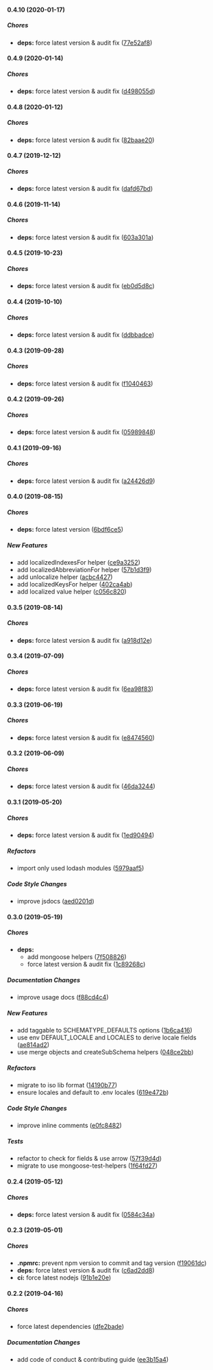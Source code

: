 #### 0.4.10 (2020-01-17)

##### Chores

* **deps:**  force latest version & audit fix ([77e52af8](https://github.com/lykmapipo/mongoose-locale-schema/commit/77e52af82ba74c58ff93675919e1233dbf5a9866))

#### 0.4.9 (2020-01-14)

##### Chores

* **deps:**  force latest version & audit fix ([d498055d](https://github.com/lykmapipo/mongoose-locale-schema/commit/d498055df6fe09e403fd9547b331dc54003b8903))

#### 0.4.8 (2020-01-12)

##### Chores

* **deps:**  force latest version & audit fix ([82baae20](https://github.com/lykmapipo/mongoose-locale-schema/commit/82baae20c4e1ee075bb31eb0753b3a96b37241d9))

#### 0.4.7 (2019-12-12)

##### Chores

* **deps:**  force latest version & audit fix ([dafd67bd](https://github.com/lykmapipo/mongoose-locale-schema/commit/dafd67bd059cd70ac75679c539d2d1285dd3fa94))

#### 0.4.6 (2019-11-14)

##### Chores

* **deps:**  force latest version & audit fix ([603a301a](https://github.com/lykmapipo/mongoose-locale-schema/commit/603a301af3108b5634619b2c428880abe7ab4299))

#### 0.4.5 (2019-10-23)

##### Chores

* **deps:**  force latest version & audit fix ([eb0d5d8c](https://github.com/lykmapipo/mongoose-locale-schema/commit/eb0d5d8cf6e8beb33047214cc0fd02e858dd355b))

#### 0.4.4 (2019-10-10)

##### Chores

* **deps:**  force latest version & audit fix ([ddbbadce](https://github.com/lykmapipo/mongoose-locale-schema/commit/ddbbadce7efc709469b9396b2f9a8f57a8f6673d))

#### 0.4.3 (2019-09-28)

##### Chores

* **deps:**  force latest version & audit fix ([f1040463](https://github.com/lykmapipo/mongoose-locale-schema/commit/f1040463af7fedd3731f67179619b1a0632d852b))

#### 0.4.2 (2019-09-26)

##### Chores

* **deps:**  force latest version & audit fix ([05989848](https://github.com/lykmapipo/mongoose-locale-schema/commit/05989848beb121660ae835de31c6b04c5180b381))

#### 0.4.1 (2019-09-16)

##### Chores

* **deps:**  force latest version & audit fix ([a24426d9](https://github.com/lykmapipo/mongoose-locale-schema/commit/a24426d99b515a4f94a949e78808fbf5cae5c4eb))

#### 0.4.0 (2019-08-15)

##### Chores

* **deps:**  force latest version ([6bdf6ce5](https://github.com/lykmapipo/mongoose-locale-schema/commit/6bdf6ce59dff2acc553011cacfcd49773e3fad85))

##### New Features

*  add localizedIndexesFor helper ([ce9a3252](https://github.com/lykmapipo/mongoose-locale-schema/commit/ce9a3252c783ebe56bf3c9c3e175a57e39bf6d20))
*  add localizedAbbreviationFor helper ([57b1d3f9](https://github.com/lykmapipo/mongoose-locale-schema/commit/57b1d3f90ae2d44383bafa744a990f5a0c601f26))
*  add unlocalize helper ([acbc4427](https://github.com/lykmapipo/mongoose-locale-schema/commit/acbc4427cd0f6bf0ebd647507c09864e9befeff7))
*  add localizedKeysFor helper ([402ca4ab](https://github.com/lykmapipo/mongoose-locale-schema/commit/402ca4ab4eb241ef135f073bf6fefe0d634cc27e))
*  add localized value helper ([c056c820](https://github.com/lykmapipo/mongoose-locale-schema/commit/c056c820a685765bc1e6fa8ea8352f1f3901486e))

#### 0.3.5 (2019-08-14)

##### Chores

* **deps:**  force latest version & audit fix ([a918d12e](https://github.com/lykmapipo/mongoose-locale-schema/commit/a918d12ed6d32420d4766bd95caab67381ceaf57))

#### 0.3.4 (2019-07-09)

##### Chores

* **deps:**  force latest version & audit fix ([6ea98f83](https://github.com/lykmapipo/mongoose-locale-schema/commit/6ea98f83d57833c92b17f2d5ad7fc709ed498e78))

#### 0.3.3 (2019-06-19)

##### Chores

* **deps:**  force latest version & audit fix ([e8474560](https://github.com/lykmapipo/mongoose-locale-schema/commit/e84745607eafbbd5796777397aa7127ae7dcdef6))

#### 0.3.2 (2019-06-09)

##### Chores

* **deps:**  force latest version & audit fix ([46da3244](https://github.com/lykmapipo/mongoose-locale-schema/commit/46da32440435e11618909279a4cb39e664b745ef))

#### 0.3.1 (2019-05-20)

##### Chores

* **deps:**  force latest version & audit fix ([1ed90494](https://github.com/lykmapipo/mongoose-locale-schema/commit/1ed90494dd48e9ce1ee18149f2e28ae21486149b))

##### Refactors

*  import only used lodash modules ([5979aaf5](https://github.com/lykmapipo/mongoose-locale-schema/commit/5979aaf50bda085756006e3a063f526a851a48df))

##### Code Style Changes

*  improve jsdocs ([aed0201d](https://github.com/lykmapipo/mongoose-locale-schema/commit/aed0201dfad6e5ecb5d37982d160a483a45ca103))

#### 0.3.0 (2019-05-19)

##### Chores

* **deps:**
  *  add mongoose helpers ([7f508826](https://github.com/lykmapipo/mongoose-locale-schema/commit/7f508826fb05565a4d8a139018fbcace9bc47834))
  *  force latest version & audit fix ([1c89268c](https://github.com/lykmapipo/mongoose-locale-schema/commit/1c89268c3e611c5d4e18880de7f6d417fc9c5bc1))

##### Documentation Changes

*  improve usage docs ([f88cd4c4](https://github.com/lykmapipo/mongoose-locale-schema/commit/f88cd4c40b768aee4404401b731bfe5fbddbfe80))

##### New Features

*  add taggable to SCHEMATYPE_DEFAULTS options ([1b6ca416](https://github.com/lykmapipo/mongoose-locale-schema/commit/1b6ca416dcd7bc4ebf7714eb6f230f9ea3d66148))
*  use env DEFAULT_LOCALE and LOCALES to derive locale fields ([ae814ad2](https://github.com/lykmapipo/mongoose-locale-schema/commit/ae814ad2bd5288aac354a506c2a38b05aa82bf3f))
*  use merge objects and createSubSchema helpers ([048ce2bb](https://github.com/lykmapipo/mongoose-locale-schema/commit/048ce2bbe08e0e285342576af1633d75aff0f409))

##### Refactors

*  migrate to iso lib format ([14190b77](https://github.com/lykmapipo/mongoose-locale-schema/commit/14190b778592ccd3850031d6f0751aaaa972833d))
*  ensure locales and default to .env locales ([619e472b](https://github.com/lykmapipo/mongoose-locale-schema/commit/619e472b48e7a7d986763b85592a7c9c240d5418))

##### Code Style Changes

*  improve inline comments ([e0fc8482](https://github.com/lykmapipo/mongoose-locale-schema/commit/e0fc8482e74c95f77cad4890f95e6180b972f6db))

##### Tests

*  refactor to check for fields & use arrow ([57f39d4d](https://github.com/lykmapipo/mongoose-locale-schema/commit/57f39d4d77998d0643916e40e40776a1b8dcc756))
*  migrate to use mongoose-test-helpers ([1f64fd27](https://github.com/lykmapipo/mongoose-locale-schema/commit/1f64fd27f48179dc3b18f8469e85681b2f09b837))

#### 0.2.4 (2019-05-12)

##### Chores

* **deps:**  force latest version & audit fix ([0584c34a](https://github.com/lykmapipo/mongoose-locale-schema/commit/0584c34a62aadf665fe368683fda949e14641348))

#### 0.2.3 (2019-05-01)

##### Chores

* **.npmrc:**  prevent npm version to commit and tag version ([f19061dc](https://github.com/lykmapipo/mongoose-locale-schema/commit/f19061dcedde452574a1267107b26ed7315eb1e7))
* **deps:**  force latest version & audit fix ([c6ad2dd8](https://github.com/lykmapipo/mongoose-locale-schema/commit/c6ad2dd8fddfa36b71e147373bcfa30cd2b0754b))
* **ci:**  force latest nodejs ([91b1e20e](https://github.com/lykmapipo/mongoose-locale-schema/commit/91b1e20ec6e97cd9a8de03a4da594bc203af638b))

#### 0.2.2 (2019-04-16)

##### Chores

*  force latest dependencies ([dfe2bade](https://github.com/lykmapipo/mongoose-locale-schema/commit/dfe2bade4ed2751ace346deec23358d69e09703b))

##### Documentation Changes

*  add code of conduct & contributing guide ([ee3b15a4](https://github.com/lykmapipo/mongoose-locale-schema/commit/ee3b15a4877e91abc4587da68eb3d68ca8d4e2b1))

